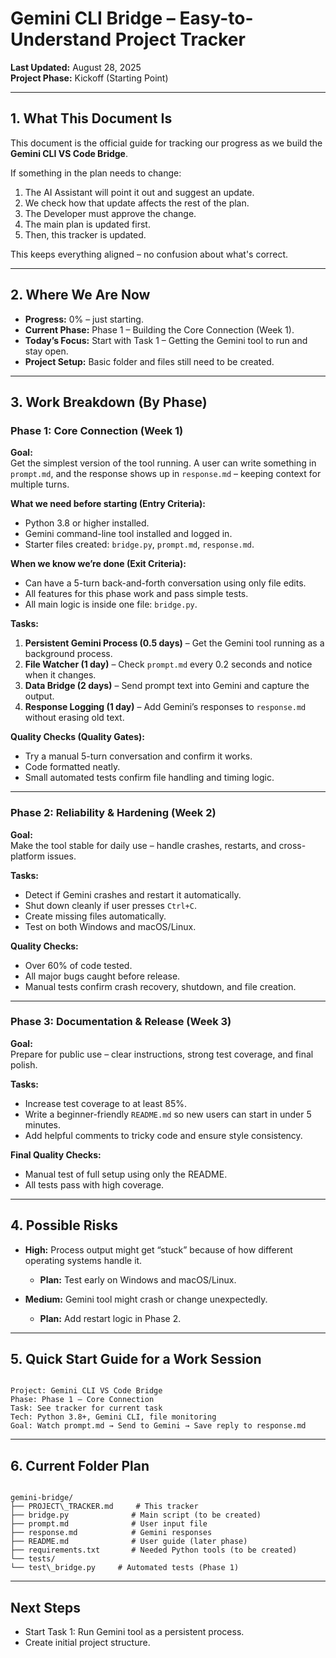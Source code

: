 
# Gemini CLI Bridge – Easy-to-Understand Project Tracker

**Last Updated:** August 28, 2025  
**Project Phase:** Kickoff (Starting Point)

---

## 1. What This Document Is

This document is the official guide for tracking our progress as we build the **Gemini CLI VS Code Bridge**.  

If something in the plan needs to change:
1. The AI Assistant will point it out and suggest an update.
2. We check how that update affects the rest of the plan.
3. The Developer must approve the change.
4. The main plan is updated first.
5. Then, this tracker is updated.

This keeps everything aligned – no confusion about what's correct.

---

## 2. Where We Are Now

- **Progress:** 0% – just starting.  
- **Current Phase:** Phase 1 – Building the Core Connection (Week 1).  
- **Today’s Focus:** Start with Task 1 – Getting the Gemini tool to run and stay open.  
- **Project Setup:** Basic folder and files still need to be created.

---

## 3. Work Breakdown (By Phase)

### Phase 1: Core Connection (Week 1)

**Goal:**  
Get the simplest version of the tool running. A user can write something in `prompt.md`, and the response shows up in `response.md` – keeping context for multiple turns.

**What we need before starting (Entry Criteria):**
- Python 3.8 or higher installed.  
- Gemini command-line tool installed and logged in.  
- Starter files created: `bridge.py`, `prompt.md`, `response.md`.

**When we know we’re done (Exit Criteria):**
- Can have a 5-turn back-and-forth conversation using only file edits.  
- All features for this phase work and pass simple tests.  
- All main logic is inside one file: `bridge.py`.

**Tasks:**
1. **Persistent Gemini Process (0.5 days)** – Get the Gemini tool running as a background process.  
2. **File Watcher (1 day)** – Check `prompt.md` every 0.2 seconds and notice when it changes.  
3. **Data Bridge (2 days)** – Send prompt text into Gemini and capture the output.  
4. **Response Logging (1 day)** – Add Gemini’s responses to `response.md` without erasing old text.

**Quality Checks (Quality Gates):**
- Try a manual 5-turn conversation and confirm it works.  
- Code formatted neatly.  
- Small automated tests confirm file handling and timing logic.

---

### Phase 2: Reliability & Hardening (Week 2)

**Goal:**  
Make the tool stable for daily use – handle crashes, restarts, and cross-platform issues.

**Tasks:**  
- Detect if Gemini crashes and restart it automatically.  
- Shut down cleanly if user presses `Ctrl+C`.  
- Create missing files automatically.  
- Test on both Windows and macOS/Linux.

**Quality Checks:**  
- Over 60% of code tested.  
- All major bugs caught before release.  
- Manual tests confirm crash recovery, shutdown, and file creation.

---

### Phase 3: Documentation & Release (Week 3)

**Goal:**  
Prepare for public use – clear instructions, strong test coverage, and final polish.

**Tasks:**  
- Increase test coverage to at least 85%.  
- Write a beginner-friendly `README.md` so new users can start in under 5 minutes.  
- Add helpful comments to tricky code and ensure style consistency.

**Final Quality Checks:**  
- Manual test of full setup using only the README.  
- All tests pass with high coverage.

---

## 4. Possible Risks

- **High:** Process output might get “stuck” because of how different operating systems handle it.  
  - **Plan:** Test early on Windows and macOS/Linux.  

- **Medium:** Gemini tool might crash or change unexpectedly.  
  - **Plan:** Add restart logic in Phase 2.

---

## 5. Quick Start Guide for a Work Session

```

Project: Gemini CLI VS Code Bridge
Phase: Phase 1 – Core Connection
Task: See tracker for current task
Tech: Python 3.8+, Gemini CLI, file monitoring
Goal: Watch prompt.md → Send to Gemini → Save reply to response.md

```

---

## 6. Current Folder Plan

```

gemini-bridge/
├── PROJECT\_TRACKER.md     # This tracker
├── bridge.py              # Main script (to be created)
├── prompt.md              # User input file
├── response.md            # Gemini responses
├── README.md              # User guide (later phase)
├── requirements.txt       # Needed Python tools (to be created)
└── tests/
└── test\_bridge.py     # Automated tests (Phase 1)

```

---

## Next Steps
- Start Task 1: Run Gemini tool as a persistent process.  
- Create initial project structure.  
